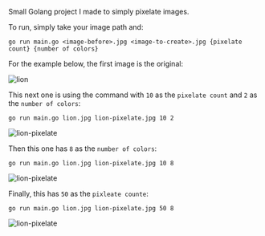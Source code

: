 Small Golang project I made to simply pixelate images.

To run, simply take your image path and:
```
go run main.go <image-before>.jpg <image-to-create>.jpg {pixelate count} {number of colors}
```

For the example below, the first image is the original:

![lion](https://github.com/user-attachments/assets/0b1af293-154c-480a-ab98-54d092534e03)

This next one is using the command with `10` as the `pixelate count` and `2` as the `number of colors`:
```
go run main.go lion.jpg lion-pixelate.jpg 10 2
```

![lion-pixelate](https://github.com/user-attachments/assets/1343d697-92a0-4eda-960b-09bbce185ac4)

Then this one has `8` as the `number of colors`:
```
go run main.go lion.jpg lion-pixelate.jpg 10 8
```

![lion-pixelate](https://github.com/user-attachments/assets/98a5762b-399e-468b-9895-19297af5f4a0)

Finally, this has `50` as the `pixleate counte`:
```
go run main.go lion.jpg lion-pixelate.jpg 50 8
```

![lion-pixelate](https://github.com/user-attachments/assets/9c7cfcc7-ae2e-4132-a508-1461155a9bf3)
